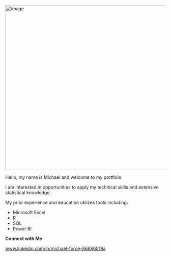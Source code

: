 <img width="1107" height="516" alt="image" src="https://github.com/user-attachments/assets/1226ec1b-eaa7-4c9f-a45a-dbfa4f787e1b" />

Hello, my name is Michael and welcome to my portfolio.

I am interested in opportunities to apply my technical skills and extensive statistical knowledge. 

My prior experience and education utilizes tools including:
- Microsoft Excel
- R
- SQL
- Power BI

**Connect with Me**

www.linkedin.com/in/michael-force-86686519a
